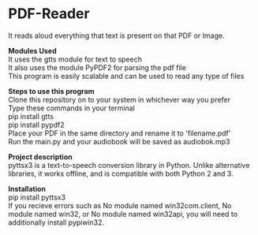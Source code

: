 # PDF-Reader

It reads aloud everything that text is present on that PDF or Image.


**Modules Used** </br>
It uses the gtts module for text to speech </br>
It also uses the module PyPDF2 for parsing the pdf file </br>
This program is easily scalable and can be used to read any type of files </br>

**Steps to use this program** </br>
Clone this repository on to your system in whichever way you prefer </br>
Type these commands in your terminal </br>
pip install gtts</br>
pip install pypdf2</br>
Place your PDF in the same directory and rename it to 'filename.pdf' </br>
Run the main.py and your audiobook will be saved as audiobok.mp3 </br>


**Project description** </br>
pyttsx3 is a text-to-speech conversion library in Python. Unlike alternative libraries, it works offline, and is compatible with both Python 2 and 3.
</br>

**Installation** </br>
pip install pyttsx3 </br>
If you recieve errors such as No module named win32com.client, No module named win32, or No module named win32api, you will need to additionally install pypiwin32.</br>
